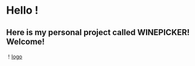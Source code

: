 # Hello ! 
##  Here is my personal project called **WINEPICKER**! Welcome!

！[logo](https://github.com/bjtuwanghui/mywinepicker/raw/master/images_introduction/logo.png?raw=true)

